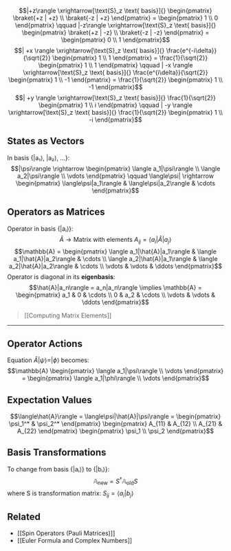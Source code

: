 $$|+z\rangle \xrightarrow[\text{S}_z \text{ basis}]{} \begin{pmatrix} \braket{+z | +z} \\ \braket{-z | +z} \end{pmatrix} = \begin{pmatrix} 1 \\ 0 \end{pmatrix} \qquad |-z\rangle \xrightarrow[\text{S}_z \text{ basis}]{} \begin{pmatrix} \braket{+z | -z} \\ \braket{-z | -z} \end{pmatrix} = \begin{pmatrix} 0 \\ 1 \end{pmatrix}$$ 
$$| +x \rangle \xrightarrow[\text{S}_z \text{ basis}]{}  \frac{e^{-i\delta}}{\sqrt{2}} \begin{pmatrix}  1 \\ 1  \end{pmatrix} = \frac{1}{\sqrt{2}} \begin{pmatrix} 1 \\ 1 \end{pmatrix} \qquad | -x \rangle \xrightarrow[\text{S}_z \text{ basis}]{} \frac{e^{i\delta}}{\sqrt{2}} \begin{pmatrix} 1 \\ -1 \end{pmatrix} = \frac{1}{\sqrt{2}} \begin{pmatrix} 1 \\ -1 \end{pmatrix}$$
$$| +y \rangle \xrightarrow[\text{S}_z \text{ basis}]{} \frac{1}{\sqrt{2}} \begin{pmatrix} 1 \\ i \end{pmatrix} \qquad | -y \rangle \xrightarrow[\text{S}_z \text{ basis}]{} \frac{1}{\sqrt{2}} \begin{pmatrix} 1 \\ -i \end{pmatrix}$$
## States as Vectors
In basis {|a₁⟩, |a₂⟩, ...}:
$$|\psi\rangle \rightarrow \begin{pmatrix} \langle a_1|\psi\rangle \\ \langle a_2|\psi\rangle \\ \vdots \end{pmatrix} \qquad \langle\psi| \rightarrow \begin{pmatrix} \langle\psi|a_1\rangle & \langle\psi|a_2\rangle & \cdots \end{pmatrix}$$

## Operators as Matrices
Operator  in basis {|aᵢ⟩}:
$$\hat{A} \rightarrow \text{Matrix with elements } A_{ij} = \langle a_i|\hat{A}|a_j\rangle$$
$$\mathbb{A} = \begin{pmatrix} \langle a_1|\hat{A}|a_1\rangle & \langle a_1|\hat{A}|a_2\rangle & \cdots \\ \langle a_2|\hat{A}|a_1\rangle & \langle a_2|\hat{A}|a_2\rangle & \cdots \\ \vdots & \vdots & \ddots \end{pmatrix}$$
Operator is diagonal in its **eigenbasis**:
$$\hat{A}|a_n\rangle = a_n|a_n\rangle \implies \mathbb{A} = \begin{pmatrix} a_1 & 0 & \cdots \\ 0 & a_2 & \cdots \\ \vdots & \vdots & \ddots \end{pmatrix}$$
> [[Computing Matrix Elements]]
---
## Operator Actions
Equation $\hat{A}|\psi\rangle = |\phi\rangle$ becomes:
$$\mathbb{A} \begin{pmatrix} \langle a_1|\psi\rangle \\ \vdots \end{pmatrix} = \begin{pmatrix} \langle a_1|\phi\rangle \\ \vdots \end{pmatrix}$$
## Expectation Values
$$\langle\hat{A}\rangle = \langle\psi|\hat{A}|\psi\rangle = \begin{pmatrix} \psi_1^* & \psi_2^* \end{pmatrix} \begin{pmatrix} A_{11} & A_{12} \\ A_{21} & A_{22} \end{pmatrix} \begin{pmatrix} \psi_1 \\ \psi_2 \end{pmatrix}$$
## Basis Transformations
To change from basis {|aᵢ⟩} to {|bᵢ⟩}:
$$\mathbb{A}_{\text{new}} = S^\dagger \mathbb{A}_{\text{old}} S$$
where S is transformation matrix: $S_{ij} = \langle a_i|b_j\rangle$
## Related
- [[Spin Operators (Pauli Matrices)]]
- [[Euler Formula and Complex Numbers]]